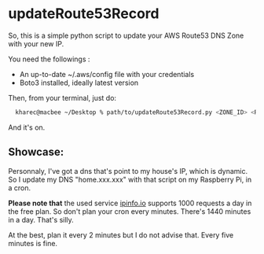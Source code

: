 # updateRoute53Record

So, this is a simple python script to update your AWS Route53 DNS Zone with your new IP.

You need the followings :

* An up-to-date ~/.aws/config file with your credentials
* Boto3 installed, ideally latest version

Then, from your terminal, just do:

```bash
  kharec@macbee ~/Desktop % path/to/updateRoute53Record.py <ZONE_ID> <RECORD.DOMAIN.FR>
```

And it's on.

Showcase:
---------
  
  Personnaly, I've got a dns that's point to my house's IP, which is dynamic. So I update my DNS "home.xxx.xxx" with that script on my Raspberry Pi, in a cron.

**Please note that** the used service [ipinfo.io](https://ipinfo.io) supports 1000 requests a day in the free plan. So don't plan your cron every minutes. There's 1440 minutes in a day. That's silly.

At the best, plan it every 2 minutes but I do not advise that. Every five minutes is fine.